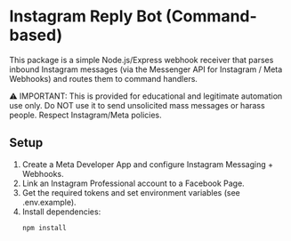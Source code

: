 # Instagram Reply Bot (Command-based)

This package is a simple Node.js/Express webhook receiver that parses inbound Instagram messages
(via the Messenger API for Instagram / Meta Webhooks) and routes them to command handlers.

⚠️ IMPORTANT: This is provided for educational and legitimate automation use only.
Do NOT use it to send unsolicited mass messages or harass people. Respect Instagram/Meta policies.

## Setup
1. Create a Meta Developer App and configure Instagram Messaging + Webhooks.
2. Link an Instagram Professional account to a Facebook Page.
3. Get the required tokens and set environment variables (see .env.example).
4. Install dependencies:
   ```bash
   npm install
